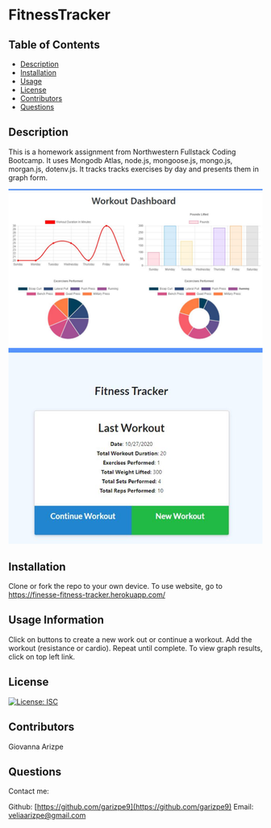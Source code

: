 # FitnessTracker

## Table of Contents
* [Description](#description)
* [Installation](#installation)
* [Usage](#usage)
* [License](#license)
* [Contributors](#contributors)
* [Questions](#questions)

## Description
This is a homework assignment from Northwestern Fullstack Coding Bootcamp. It uses Mongodb Atlas, node.js, mongoose.js, mongo.js, morgan.js, dotenv.js. It tracks tracks exercises by day and presents them in graph form.

<img src=https://github.com/garizpe9/Fitnesstracker/blob/master/img/graphs.JPG>


<img src=https://github.com/garizpe9/FitnessTracker/blob/master/img/starter.JPG>

## Installation
Clone or fork the repo to your own device. To use website, go to https://finesse-fitness-tracker.herokuapp.com/

## Usage Information
Click on buttons to create a new work out or continue a workout. Add the workout (resistance or cardio). Repeat until complete. To view graph results, click on top left link.


## License
[![License: ISC](https://img.shields.io/badge/License-ISC-blue.svg)](https://opensource.org/licenses/ISC)

## Contributors
Giovanna Arizpe

## Questions
Contact me:

Github: [https://github.com/garizpe9](https://github.com/garizpe9)
Email: [veliaarizpe@gmail.com](veliaarizpe@gmail.com)
